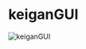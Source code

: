 # keiganGUI

![keiganGUI](https://github.com/NarinOka/keiganGUI/blob/master/GUI_snapshots/Screenshot%20from%202020-05-03%2017-01-54.png?raw=true)
